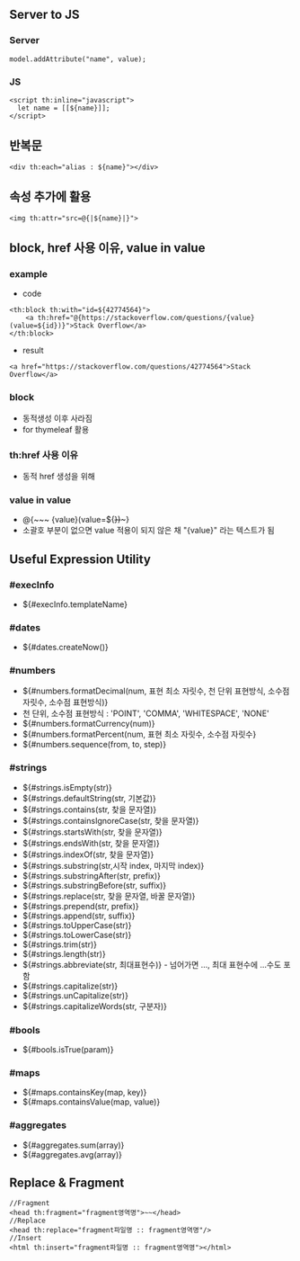 ## Server to JS
### Server
```
model.addAttribute("name", value);
```

### JS
```
<script th:inline="javascript">
  let name = [[${name}]];
</script>
```

## 반복문
```
<div th:each="alias : ${name}"></div>
```

## 속성 추가에 활용
```
<img th:attr="src=@{|${name}|}">
```
## block, href 사용 이유, value in value
### example
* code
```
<th:block th:with="id=${42774564}">
	<a th:href="@{https://stackoverflow.com/questions/{value}(value=${id})}">Stack Overflow</a>
</th:block>
```
* result
```
<a href="https://stackoverflow.com/questions/42774564">Stack Overflow</a>
```
### block
* 동적생성 이후 사라짐
* for thymeleaf 활용

### th:href 사용 이유
* 동적 href 생성을 위해

### value in value
* @{~~~ {value}(value=${~~})~~~}
* 소괄호 부분이 없으면 value 적용이 되지 않은 채 "{value}" 라는 텍스트가 됨

## Useful Expression Utility
### #execInfo
* ${#execInfo.templateName}
### #dates
* ${#dates.createNow()}
### #numbers
* ${#numbers.formatDecimal(num, 표현 최소 자릿수, 천 단위 표현방식, 소수점 자릿수, 소수점 표현방식)}
* 천 단위, 소수점 표현방식 : 'POINT', 'COMMA', 'WHITESPACE', 'NONE'
* ${#numbers.formatCurrency(num)}
* ${#numbers.formatPercent(num, 표현 최소 자릿수, 소수점 자릿수}
* ${#numbers.sequence(from, to, step)}
### #strings
* ${#strings.isEmpty(str)}
* ${#strings.defaultString(str, 기본값)}
* ${#strings.contains(str, 찾을 문자열)}
* ${#strings.containsIgnoreCase(str, 찾을 문자열)}
* ${#strings.startsWith(str, 찾을 문자열)}
* ${#strings.endsWith(str, 찾을 문자열)}
* ${#strings.indexOf(str, 찾을 문자열)}
* ${#strings.substring(str,시작 index, 마지막 index)}
* ${#strings.substringAfter(str, prefix)}
* ${#strings.substringBefore(str, suffix)}
* ${#strings.replace(str, 찾을 문자열, 바꿀 문자열)} 
* ${#strings.prepend(str, prefix)}
* ${#strings.append(str, suffix)}
* ${#strings.toUpperCase(str)}
* ${#strings.toLowerCase(str)}
* ${#strings.trim(str)}
* ${#strings.length(str)}
* ${#strings.abbreviate(str, 최대표현수)} - 넘어가면 ..., 최대 표현수에 ...수도 포함
* ${#strings.capitalize(str)}
* ${#strings.unCapitalize(str)}
* ${#strings.capitalizeWords(str, 구분자)}
### #bools
* ${#bools.isTrue(param)}
### #maps
* ${#maps.containsKey(map, key)}
* ${#maps.containsValue(map, value)}
### #aggregates
* ${#aggregates.sum(array)}
* ${#aggregates.avg(array)}

## Replace & Fragment
```
//Fragment
<head th:fragment="fragment영역명">~~</head>
//Replace
<head th:replace="fragment파일명 :: fragment영역명"/>
//Insert
<html th:insert="fragment파일명 :: fragment영역명"></html>
```
